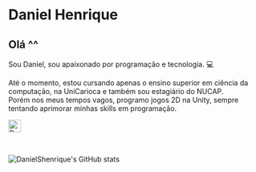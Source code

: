 # Daniel Henrique

## Olá ^^

Sou Daniel, sou apaixonado por programação e tecnologia. :computer:<br>
  
Até o momento, estou cursando apenas o ensino superior em ciência da computação, na UniCarioca e também sou estagiário do NUCAP. <br> 
Porém nos meus tempos vagos, programo jogos 2D na Unity, sempre tentando aprimorar minhas skills em programação. <br>

<p aling="center">
  <a href="https://www.linkedin.com/in/danielshenrique/" target="blank"><img align="center" src="https://cdn.jsdelivr.net/npm/simple-icons@3.0.1/icons/linkedin.svg" alt="DanielShenrique" height="25" width="25" /></a>
</p>

<br>
  
![DanielShenrique's GitHub stats](https://github-readme-stats.vercel.app/api?username=DanielShenrique&show_icons=true&theme=nord)
